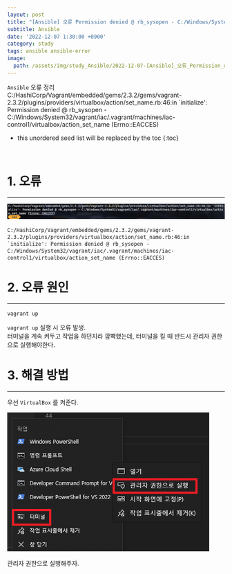 ```yaml
---
layout: post
title: "[Ansible] 오류 Permission denied @ rb_sysopen - C:/Windows/System32/vagrant/iac/.vagrant/machines/iac-control1/virtualbox/action_set_name (Errno::EACCES)"
subtitle: Ansible
date: '2022-12-07 1:30:00 +0900'
category: study
tags: ansible ansible-error
image:
  path: /assets/img/study_Ansible/2022-12-07-[Ansible]_오류_Permission_denied_@_rb_sysopen_(Errno_EACCES)/1.png
---
```


`Ansible` 오류 정리<br>
C:/HashiCorp/Vagrant/embedded/gems/2.3.2/gems/vagrant-2.3.2/plugins/providers/virtualbox/action/set_name.rb:46:in `initialize': Permission denied @ rb_sysopen - C:/Windows/System32/vagrant/iac/.vagrant/machines/iac-control1/virtualbox/action_set_name (Errno::EACCES)

<!--more-->

* this unordered seed list will be replaced by the toc
{:toc}

<br>

# 1. 오류
---

![1](/assets/img/study_Ansible/2022-12-07-[Ansible]_오류_Permission_denied_@_rb_sysopen_(Errno_EACCES)/1.png)

```shell
C:/HashiCorp/Vagrant/embedded/gems/2.3.2/gems/vagrant-2.3.2/plugins/providers/virtualbox/action/set_name.rb:46:in `initialize': Permission denied @ rb_sysopen - C:/Windows/System32/vagrant/iac/.vagrant/machines/iac-control1/virtualbox/action_set_name (Errno::EACCES)
```

# 2. 오류 원인
---

```
vagrant up
```

`vagrant up` 실행 시 오류 발생.<br>
터미널을 계속 켜두고 작업을 하던지라 깜빡했는데, 터미널을 킬 때 반드시 관리자 권한으로 실행해야한다.<br>

# 3. 해결 방법
---

우선 `VirtualBox` 를 켜준다.<br>

![2](/assets/img/study_Ansible/2022-12-07-[Ansible]_오류_Permission_denied_@_rb_sysopen_(Errno_EACCES)/2.png)

관리자 권한으로 실행해주자.
